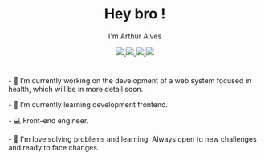 <h1 align='center'>Hey bro !</h1> 

<p align='center'>I'm Arthur Alves</p>

<div align='center'>
  <a href="https://t.me/it_sarthuralves/">
    <img src="https://img.shields.io/badge/-Telegram-f9a825?style=flat-square&logo=telegram&logoColor=white" />
  </a>
  <a href="mailto:itsarthuralves@gmail.com">
    <img src="https://img.shields.io/badge/-Gmail-f9a825?style=flat-square&logo=Gmail&logoColor=white" />
  </a>
  <a href="https://www.linkedin.com/in/arthur-alves-78a63a161/">
    <img src="https://img.shields.io/badge/-Linkedin-f9a825?style=flat-square&logo=Linkedin&logoColor=white" />
  </a>
  <a href="https://arreys.github.io/">
    <img src="https://img.shields.io/badge/-Website-f9a825?style=flat-square&logo=appveyor&logoColor=white" />
  </a>
</div>
<div>
  <img href="[![Top Langs](https://github-readme-stats.vercel.app/api/top-langs/?username=arreys&layout=compact)](https://github.com/arreys/github-readme-stats)">
</div>
<h1></h1>
<p align='left'>- 🔭 I’m currently working on the development of a web system focused in health, which will be in more detail soon.</p>
<p align='left'>- 🌱 I’m currently learning development frontend.</p>
<p align='left'>- 💻 Front-end engineer.</p>
<p align='left'>- 💬 I'm love solving problems and learning. Always open to new challenges and ready to face changes.</p>
<h1><h1>
<!-- 👯 I’m looking to collaborate on ...
- 🤔 I’m looking for help with ...
- 💬 Ask me about ...
- 📫 How to reach me: ...
- 😄 Pronouns: ...
- ⚡ Fun fact: ...
-->
